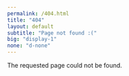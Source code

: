 ```yaml
---
permalink: /404.html
title: "404"
layout: default
subtitle: "Page not found :("
big: "display-1"
none: "d-none"
---
```


<div class="text-center">The requested page could not be found.</div>